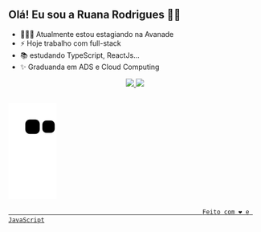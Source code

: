 ## Olá! Eu sou a Ruana Rodrigues 👋😀

- 👩🏻‍💻 Atualmente estou estagiando na Avanade
- ⚡ Hoje trabalho com full-stack
- 📚 estudando TypeScript, ReactJs...
- ✨ Graduanda em ADS e Cloud Computing
<div align="center">
  <a href="https://github.com/RuanaRodriguez">
  <img height="165em" src="https://github-readme-stats.vercel.app/api?username=ruanarodriguez&show_icons=true&theme=cobalt&include_all_commits=true&count_private=true"/>
  <img height="165em" src="https://github-readme-stats.vercel.app/api/top-langs/?username=ruanarodriguez&layout=compact&langs_count=7&theme=cobalt"/>
</div>

##
  
![Snake animation](https://github.com/RuanaRodriguez/ruanarodriguez/blob/output/github-contribution-grid-snake.svg)

  
                                                          Feito com ❤️ e JavaScript
